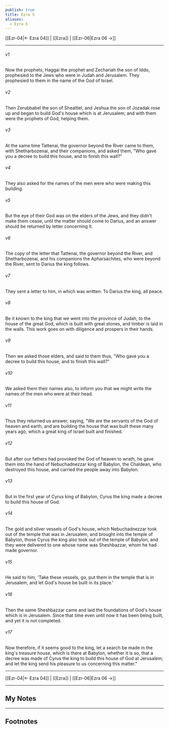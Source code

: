 ```yaml
---
publish: true
title: Ezra 5
aliases:
  - Ezra 5
---
```


[[Ezr-04|← Ezra 04]] | [[Ezra]] | [[Ezr-06|Ezra 06 →]]
***



###### v1 
Now the prophets, Haggai the prophet and Zechariah the son of Iddo, prophesied to the Jews who were in Judah and Jerusalem. They prophesied to them in the name of the God of Israel. 

###### v2 
Then Zerubbabel the son of Shealtiel, and Jeshua the son of Jozadak rose up and began to build God's house which is at Jerusalem; and with them were the prophets of God, helping them. 

###### v3 
At the same time Tattenai, the governor beyond the River came to them, with Shetharbozenai, and their companions, and asked them, "Who gave you a decree to build this house, and to finish this wall?" 

###### v4 
They also asked for the names of the men were who were making this building. 

###### v5 
But the eye of their God was on the elders of the Jews, and they didn't make them cease, until the matter should come to Darius, and an answer should be returned by letter concerning it. 

###### v6 
The copy of the letter that Tattenai, the governor beyond the River, and Shetharbozenai, and his companions the Apharsachites, who were beyond the River, sent to Darius the king follows. 

###### v7 
They sent a letter to him, in which was written: To Darius the king, all peace. 

###### v8 
Be it known to the king that we went into the province of Judah, to the house of the great God, which is built with great stones, and timber is laid in the walls. This work goes on with diligence and prospers in their hands. 

###### v9 
Then we asked those elders, and said to them thus, "Who gave you a decree to build this house, and to finish this wall?" 

###### v10 
We asked them their names also, to inform you that we might write the names of the men who were at their head. 

###### v11 
Thus they returned us answer, saying, "We are the servants of the God of heaven and earth, and are building the house that was built these many years ago, which a great king of Israel built and finished. 

###### v12 
But after our fathers had provoked the God of heaven to wrath, he gave them into the hand of Nebuchadnezzar king of Babylon, the Chaldean, who destroyed this house, and carried the people away into Babylon. 

###### v13 
But in the first year of Cyrus king of Babylon, Cyrus the king made a decree to build this house of God. 

###### v14 
The gold and silver vessels of God's house, which Nebuchadnezzar took out of the temple that was in Jerusalem, and brought into the temple of Babylon, those Cyrus the king also took out of the temple of Babylon, and they were delivered to one whose name was Sheshbazzar, whom he had made governor. 

###### v15 
He said to him, 'Take these vessels, go, put them in the temple that is in Jerusalem, and let God's house be built in its place.' 

###### v16 
Then the same Sheshbazzar came and laid the foundations of God's house which is in Jerusalem. Since that time even until now it has been being built, and yet it is not completed. 

###### v17 
Now therefore, if it seems good to the king, let a search be made in the king's treasure house, which is there at Babylon, whether it is so, that a decree was made of Cyrus the king to build this house of God at Jerusalem; and let the king send his pleasure to us concerning this matter."

***
[[Ezr-04|← Ezra 04]] | [[Ezra]] | [[Ezr-06|Ezra 06 →]]

---
## My Notes

---
## Footnotes